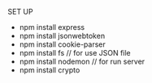 SET UP

- npm install express 
- npm install jsonwebtoken
- npm install cookie-parser
- npm install fs // for use JSON file
- npm install nodemon // for run server
- npm install crypto